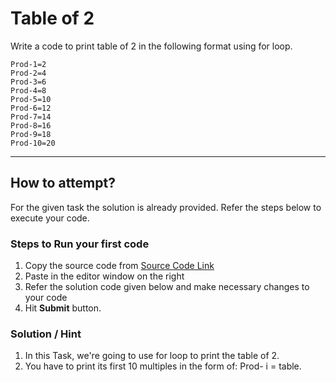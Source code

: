 # Table of 2
Write a code to print table of 2 in the following format using for loop.

 ```
 Prod-1=2
 Prod-2=4
 Prod-3=6
 Prod-4=8
 Prod-5=10
 Prod-6=12
 Prod-7=14
 Prod-8=16
 Prod-9=18
 Prod-10=20
```
---
## How to attempt?
For the given task the solution is already provided. Refer the steps below to execute your code.

### Steps to Run your first code
1. Copy the source code from [Source Code Link](https://raw.githubusercontent.com/Aartiarora22/Lab_assignments/main/P1/T4/Main.java)
2. Paste in the editor window on the right
3. Refer the solution code given below and make necessary changes to your code
4. Hit **Submit** button.

### Solution / Hint
1. In this Task, we're going to use for loop to print the table of 2.
2. You have to print its first 10 multiples in the form of: Prod- i = table.


